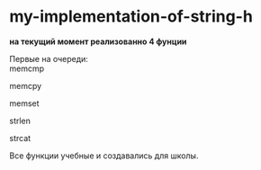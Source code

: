 # my-implementation-of-string-h
**на текущий момент реализованно 4 фунции**  

Первые на очереди:  
memcmp  

memcpy  

memset  

strlen  

strcat  

Все функции учебные и создавались для школы.  

